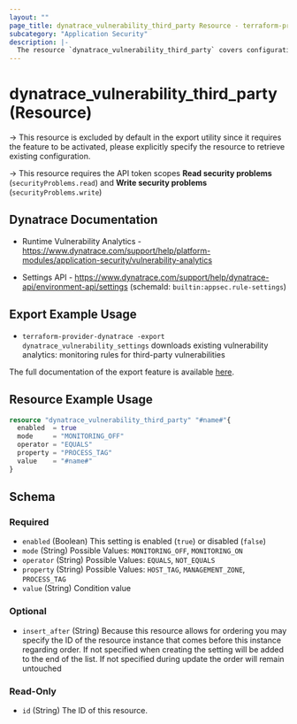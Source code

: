 ```yaml
---
layout: ""
page_title: dynatrace_vulnerability_third_party Resource - terraform-provider-dynatrace"
subcategory: "Application Security"
description: |-
  The resource `dynatrace_vulnerability_third_party` covers configuration for vulnerability analytics: monitoring rules for third-party vulnerabilities 
---
```


# dynatrace_vulnerability_third_party (Resource)

-> This resource is excluded by default in the export utility since it requires the feature to be activated, please explicitly specify the resource to retrieve existing configuration.

-> This resource requires the API token scopes **Read security problems** (`securityProblems.read`) and **Write security problems** (`securityProblems.write`)

## Dynatrace Documentation

- Runtime Vulnerability Analytics - https://www.dynatrace.com/support/help/platform-modules/application-security/vulnerability-analytics

- Settings API - https://www.dynatrace.com/support/help/dynatrace-api/environment-api/settings (schemaId: `builtin:appsec.rule-settings`)

## Export Example Usage

- `terraform-provider-dynatrace -export dynatrace_vulnerability_settings` downloads existing vulnerability analytics: monitoring rules for third-party vulnerabilities 

The full documentation of the export feature is available [here](https://registry.terraform.io/providers/dynatrace-oss/dynatrace/latest/docs/guides/export-v2).

## Resource Example Usage

```terraform
resource "dynatrace_vulnerability_third_party" "#name#"{
  enabled  = true
  mode     = "MONITORING_OFF"
  operator = "EQUALS"
  property = "PROCESS_TAG"
  value    = "#name#"
}
```

<!-- schema generated by tfplugindocs -->
## Schema

### Required

- `enabled` (Boolean) This setting is enabled (`true`) or disabled (`false`)
- `mode` (String) Possible Values: `MONITORING_OFF`, `MONITORING_ON`
- `operator` (String) Possible Values: `EQUALS`, `NOT_EQUALS`
- `property` (String) Possible Values: `HOST_TAG`, `MANAGEMENT_ZONE`, `PROCESS_TAG`
- `value` (String) Condition value

### Optional

- `insert_after` (String) Because this resource allows for ordering you may specify the ID of the resource instance that comes before this instance regarding order. If not specified when creating the setting will be added to the end of the list. If not specified during update the order will remain untouched

### Read-Only

- `id` (String) The ID of this resource.
 
